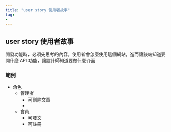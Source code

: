 ```yaml
---
title: "user story 使用者故事"
tag: 
- 
---
```


##  user story 使用者故事

開發功能時，必須先思考的內容，使用者會怎麼使用這個網站，進而讓後端知道要開什麼 API 功能，讓設計師知道要做什麼介面

### 範例
- 角色
	- 管理者
		- 可刪除文章
		- 
	- 會員
		- 可發文
		- 可註冊
